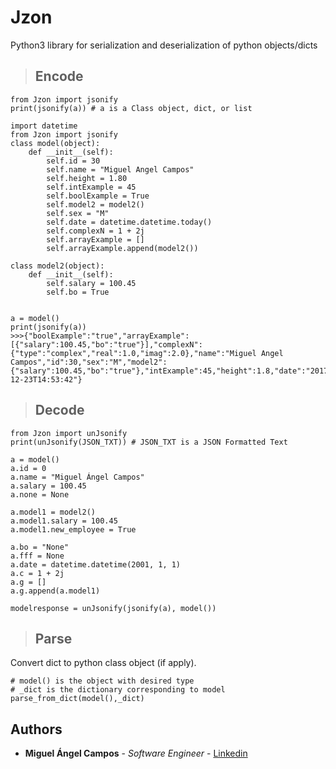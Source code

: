 # Jzon
Python3 library for serialization and deserialization of python objects/dicts


> ## Encode
```
from Jzon import jsonify
print(jsonify(a)) # a is a Class object, dict, or list
```

```
import datetime
from Jzon import jsonify
class model(object):
    def __init__(self):
        self.id = 30
        self.name = "Miguel Angel Campos"
        self.height = 1.80
        self.intExample = 45
        self.boolExample = True
        self.model2 = model2()
        self.sex = "M"
        self.date = datetime.datetime.today()
        self.complexN = 1 + 2j
        self.arrayExample = []
        self.arrayExample.append(model2())

class model2(object):
    def __init__(self):
        self.salary = 100.45
        self.bo = True


a = model()
print(jsonify(a))
>>>{"boolExample":"true","arrayExample":[{"salary":100.45,"bo":"true"}],"complexN":{"type":"complex","real":1.0,"imag":2.0},"name":"Miguel Angel Campos","id":30,"sex":"M","model2":{"salary":100.45,"bo":"true"},"intExample":45,"height":1.8,"date":"2017-12-23T14:53:42"}
```
> ## Decode
```
from Jzon import unJsonify 
print(unJsonify(JSON_TXT)) # JSON_TXT is a JSON Formatted Text
```
```
a = model()
a.id = 0
a.name = "Miguel Ángel Campos"
a.salary = 100.45
a.none = None

a.model1 = model2()
a.model1.salary = 100.45
a.model1.new_employee = True

a.bo = "None"
a.fff = None
a.date = datetime.datetime(2001, 1, 1)
a.c = 1 + 2j
a.g = []
a.g.append(a.model1)

modelresponse = unJsonify(jsonify(a), model())
```
> ## Parse
Convert dict to python class object (if apply).
```
# model() is the object with desired type
# _dict is the dictionary corresponding to model
parse_from_dict(model(),_dict) 
```

## Authors
* **Miguel Ángel Campos** - *Software Engineer* - [Linkedin](https://www.linkedin.com/in/miguel-angelcampos)
